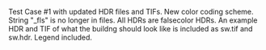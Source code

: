 Test Case #1 with updated HDR files and TIFs. New color coding scheme. String "_fls" is no longer in files. All HDRs are falsecolor HDRs. An example HDR and TIF of what the buildng should look like is included as sw.tif and sw.hdr. Legend included.
